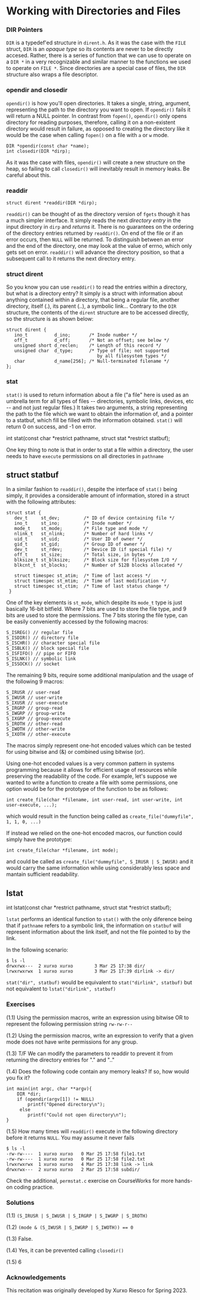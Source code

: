 # Working with Directories and Files

### DIR Pointers

`DIR`  is a typedef'ed structure in  `dirent.h`. As it was the case with the `FILE` struct, `DIR` is an _opaque type_ so its contents are never to be directly accesed. Rather, there is a series of function that we can use to operate on a `DIR *` in a very recognizable and similar manner to the functions we used to operate on `FILE *`. Since directories are a special case of files, the `DIR` structure also wraps a file descriptor.

### opendir and closedir

`opendir()`  is how you'll open directories. It takes a single, string, argument, representing the path to the directory you want to open. If  `opendir()` fails it will return a NULL pointer. In contrast from `fopen()`, `opendir()` only opens directory for reading purposes, therefore, calling it on a non-existent directory would result in failure, as opposed to creating the directory like it would be the case when calling `fopen()` on a file with `a` or `w` mode.

	DIR *opendir(const char *name);
	int closedir(DIR *dirp);

As it was the case with files, `opendir()` will create a new structure on the heap, so failing to call `closedir()` will inevitably result in memory leaks. Be careful about this.

### readdir

	struct dirent *readdir(DIR *dirp);
   
`readdir()` can be thought of as the directory version of `fgets` though it has a much simpler interface. It simply reads the next _directory entry_ in the input directory in `dirp` and *returns* it. There is no guarantees on the ordering of the directory entries returned by `readdir()`. On end of the file or if an error occurs, then `NULL` will be returned. To distinguish between an error and the end of the directory, one may look at the value of errno, which only gets set on error. `readdir()` will advance the directory position, so that a subsequent call to it returns the next directory entry. 

### struct dirent

So you know you can use `readdir()` to read the entries within a directory, but what is a directory entry? It simply is a struct with information about anything contained within a directory, that being a regular file, another directory, itself (.), its parent (..), a symbolic link... Contrary to the `DIR` structure, the contents of the `dirent` structure are to be accessed directly, so the structure is as shown below:

	struct dirent {
       ino_t          d_ino;       /* Inode number */
       off_t          d_off;       /* Not an offset; see below */
       unsigned short d_reclen;    /* Length of this record */
       unsigned char  d_type;      /* Type of file; not supported
                                      by all filesystem types */
       char           d_name[256]; /* Null-terminated filename */
	};
   
### stat

`stat()` is used to return information about a file ("a file" here is used as an umbrella term for all types of files -- directories, symbolic links, devices, etc -- and not just regular files.) It takes two arguments, a string representing the path to the file which we want to obtain the information of, and a pointer to a statbuf, which fill be filled with the information obtained. `stat()` will return 0 on success, and -1 on error.

   int stat(const char *restrict pathname,
            struct stat *restrict statbuf);
            
One key thing to note is that in order to stat a file within a directory, the user needs to have `execute` permissions on all directories in `pathname`
            
## struct statbuf

In a similar fashion to `readdir()`, despite the interface of `stat()` being simply, it provides a considerable amount of information, stored in a struct with the following attributes:

    struct stat {
       dev_t     st_dev;         /* ID of device containing file */
       ino_t     st_ino;         /* Inode number */
       mode_t    st_mode;        /* File type and mode */
       nlink_t   st_nlink;       /* Number of hard links */
       uid_t     st_uid;         /* User ID of owner */
       gid_t     st_gid;         /* Group ID of owner */
       dev_t     st_rdev;        /* Device ID (if special file) */
       off_t     st_size;        /* Total size, in bytes */
       blksize_t st_blksize;     /* Block size for filesystem I/O */
       blkcnt_t  st_blocks;      /* Number of 512B blocks allocated */

       struct timespec st_atim;  /* Time of last access */
       struct timespec st_mtim;  /* Time of last modification */
       struct timespec st_ctim;  /* Time of last status change */
     }

One of the key elements is `st_mode`, which despite its `mode_t` type is just basically 16-bit bitfield. Where 7 bits are used to store the file type, and 9 bits are used to store the permissions. The 7 bits storing the file type, can be easily conveniently accessed by the following macros:

    S_ISREG() // regular file
    S_ISDIR() // directory file
    S_ISCHR() // character special file
    S_ISBLK() // block special file
    S_ISFIFO() // pipe or FIFO
    S_ISLNK() // symbolic link
    S_ISSOCK() // socket
           
The remaining 9 bits, require some additional manipulation and the usage of the following 9 macros:

    S_IRUSR // user-read
    S_IWUSR // user-write
    S_IXUSR // user-execute
    S_IRGRP // group-read
    S_IWGRP // group-write
    S_IXGRP // group-execute
    S_IROTH // other-read
    S_IWOTH // other-write
    S_IXOTH // other-execute
    
The macros simply represent one-hot encoded values which can be tested for using bitwise and (&) or combined using bitwise (or).

Using one-hot encoded values is a very common pattern in systems programming because it allows for efficient usage of resources while preserving the readability of the code. For example, let's suppose we wanted to write a function to create a file with some permissions, one option would be for the prototype of the function to be as follows:

	int create_file(char *filename, int user-read, int user-write, int user-execute, ...);
  
which would result in the function being called as `create_file("dummyfile", 1, 1, 0, ...)` 

If instead we relied on the one-hot encoded macros, our function could simply have the prototype:

	int create_file(char *filename, int mode);
  
and could be called as `create_file("dummyfile", S_IRUSR | S_IWUSR)` and it would carry the same information while using considerably less space and mantain sufficient readability.

## lstat

int lstat(const char *restrict pathname,
                struct stat *restrict statbuf);

`lstat` performs an identical function to `stat()` with the only diference being that if `pathname` refers to a symbolic link, the information on `statbuf` will represent information about the link itself, and not the file pointed to by the link.

In the following scenario:

	$ ls -l
	drwxrwx---  2 xurxo xurxo        3 Mar 25 17:38 dir/
	lrwxrwxrwx  1 xurxo xurxo        3 Mar 25 17:39 dirlink -> dir/
  
`stat("dir", statbuf)` would be equivalent to `stat("dirlink", statbuf)` but not equivalent to `lstat("dirlink", statbuf)`


### Exercises

(1.1) Using the permission macros, write an expression using bitwise OR to represent the following permission string `rw-rw-r--`

(1.2) Using the permission macros, write an expression to verify that a given mode does not have write permissions for any group.

(1.3) T/F We can modify the parameters to readdir to prevent it from returning the directory entries for "." and ".."

(1.4) Does the following code contain any memory leaks? If so, how would you fix it?

	int main(int argc, char **argv){
	    DIR *dir;
	    if (opendir(argv[1]) != NULL)
	        printf("Opened directory\n");
	     else
	        printf("Could not open directory\n");
	}

(1.5) How many times will `readdir()` execute in the following directory before it returns `NULL`. You may assume it never fails

	$ ls -l
	-rw-rw----  1 xurxo xurxo   0 Mar 25 17:58 file1.txt
	-rw-rw----  1 xurxo xurxo   0 Mar 25 17:58 file2.txt
	lrwxrwxrwx  1 xurxo xurxo   4 Mar 25 17:38 link -> link
	drwxrwx---  2 xurxo xurxo   2 Mar 25 17:58 subdir/

Check the additional, `permstat.c` exercise on CourseWorks for more hands-on coding practice. 

### Solutions

(1.1) `(S_IRUSR | S_IWUSR | S_IRGRP | S_IWGRP | S_IROTH)`

(1.2) `(mode & (S_IWUSR | S_IWGRP | S_IWOTH)) == 0`

(1.3) False.

(1.4) Yes, it can be prevented calling `closedir()`

(1.5) 6


### Acknowledgements
This recitation was originally developed by Xurxo Riesco for Spring 2023.

